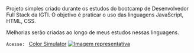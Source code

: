 Projeto simples criado durante os estudos do bootcamp de Desenvolvedor Full Stack da IGTI. O objetivo é praticar o uso das linguagens JavaScript, HTML, CSS.

Melhorias serão criadas ao longo de meus estudos nessas linguagens.

`Acesse: ` [Color Simulator](https://fscfelipe.github.io/color-simulator/)
[![Imagem representativa](https://fscfelipe.github.io/color-simulator/img/sample-v1.png "Imagem representativa")](https://fscfelipe.github.io/color-simulator/)
